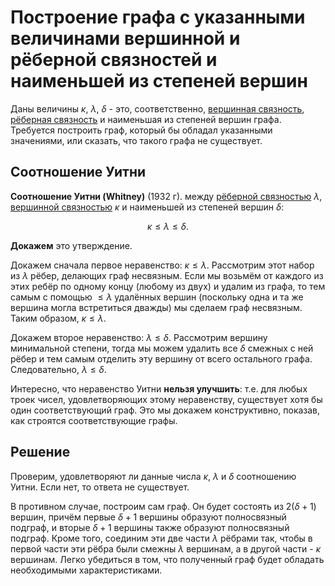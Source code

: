 # Построение графа с указанными величинами вершинной и рёберной связностей и наименьшей из степеней вершин

Даны величины $\kappa$, $\lambda$, $\delta$ - это, соответственно, [вершинная связность](vertex_connectivity), [рёберная связность](rib_connectivity) и наименьшая из степеней вершин графа. Требуется построить граф, который бы обладал указанными значениями, или сказать, что такого графа не существует.

## Соотношение Уитни

**Соотношение Уитни (Whitney)** (1932 г). между [рёберной связностью](rib_connectivity) $\lambda$, [вершинной связностью](vertex_connectivity) $\kappa$ и наименьшей из степеней вершин $\delta$:

$$
\kappa \le \lambda \le \delta.
$$

**Докажем** это утверждение.

Докажем сначала первое неравенство: $\kappa \le \lambda$. Рассмотрим этот набор из $\lambda$ рёбер, делающих граф несвязным. Если мы возьмём от каждого из этих ребёр по одному концу (любому из двух) и удалим из графа, то тем самым с помощью $\le \lambda$ удалённых вершин (поскольку одна и та же вершина могла встретиться дважды) мы сделаем граф несвязным. Таким образом, $\kappa \le \lambda$.

Докажем второе неравенство: $\lambda \le \delta$. Рассмотрим вершину минимальной степени, тогда мы можем удалить все $\delta$ смежных с ней рёбер и тем самым отделить эту вершину от всего остального графа. Следовательно, $\lambda \le \delta$.

Интересно, что неравенство Уитни **нельзя улучшить**: т.е. для любых троек чисел, удовлетворяющих этому неравенству, существует хотя бы один соответствующий граф. Это мы докажем конструктивно, показав, как строятся соответствующие графы.

## Решение

Проверим, удовлетворяют ли данные числа $\kappa$, $\lambda$ и $\delta$ соотношению Уитни. Если нет, то ответа не существует.

В противном случае, построим сам граф. Он будет состоять из $2 (\delta + 1)$ вершин, причём первые $\delta + 1$ вершины образуют полносвязный подграф, и вторые $\delta + 1$ вершины также образуют полносвязный подграф. Кроме того, соединим эти две части $\lambda$ рёбрами так, чтобы в первой части эти рёбра были смежны $\lambda$ вершинам, а в другой части - $\kappa$ вершинам. Легко убедиться в том, что полученный граф будет обладать необходимыми характеристиками.
